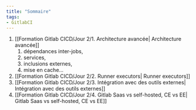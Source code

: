 ```yaml
---
title: "Sommaire"
tags:
- GitlabCI
---
```


1. [[Formation Gitlab CICD/Jour 2/1. Architecture avancée| Architecture avancée]]
	1. dépendances inter-jobs,
	2. services,
	3. inclusions externes,
	4. mise en cache...
2. [[Formation Gitlab CICD/Jour 2/2. Runner executors| Runner executors]]
3. [[Formation Gitlab CICD/Jour 2/3. Intégration avec des outils externes| Intégration avec des outils externes]]
4. [[Formation Gitlab CICD/Jour 2/4. Gitlab Saas vs self-hosted, CE vs EE| Gitlab Saas vs self-hosted, CE vs EE]]